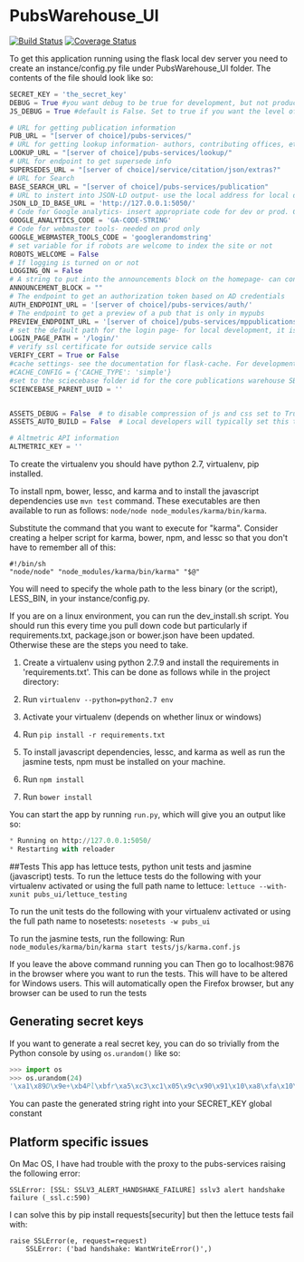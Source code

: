 PubsWarehouse_UI
================

[![Build Status](https://travis-ci.org/USGS-CIDA/PubsWarehouse_UI.svg?branch=master)](https://travis-ci.org/USGS-CIDA/PubsWarehouse_UI)
[![Coverage Status](https://coveralls.io/repos/github/USGS-CIDA/PubsWarehouse_UI/badge.svg)](https://coveralls.io/github/USGS-CIDA/PubsWarehouse_UI)

To get this application running using the flask local dev server you need to create an instance/config.py file
under PubsWarehouse_UI folder.  The contents of the file should look like so:

 ```python
 SECRET_KEY = 'the_secret_key'
 DEBUG = True #you want debug to be true for development, but not production
 JS_DEBUG = True #default is False. Set to true if you want the level of logging to be at the debug level.

 # URL for getting publication information
 PUB_URL = "[server of choice]/pubs-services/"
 # URL for getting lookup information- authors, contributing offices, etc
 LOOKUP_URL = "[server of choice]/pubs-services/lookup/"
 # URL for endpoint to get supersede info
 SUPERSEDES_URL = "[server of choice]/service/citation/json/extras?"
 # URL for Search
 BASE_SEARCH_URL = "[server of choice]/pubs-services/publication"
 # URL to instert into JSON-LD output- use the local address for local development
 JSON_LD_ID_BASE_URL = 'http://127.0.0.1:5050/'
 # Code for Google analytics- insert appropriate code for dev or prod. Can be left blank for local development
 GOOGLE_ANALYTICS_CODE = 'GA-CODE-STRING'
 # Code for webmaster tools- needed on prod only
 GOOGLE_WEBMASTER_TOOLS_CODE = 'googlerandomstring'
 # set variable for if robots are welcome to index the site or not 
 ROBOTS_WELCOME = False
 # If logging is turned on or not
 LOGGING_ON = False
 # A string to put into the announcements block on the homepage- can contain html
 ANNOUNCEMENT_BLOCK = ""
 # The endpoint to get an authorization token based on AD credentials
 AUTH_ENDPOINT_URL = '[server of choice]/pubs-services/auth/'
 # The endpoint to get a preview of a pub that is only in mypubs
 PREVIEW_ENDPOINT_URL = '[server of choice]/pubs-services/mppublications/'
 # set the default path for the login page- for local development, it is '/login/'
 LOGIN_PAGE_PATH = '/login/'
 # verify ssl certificate for outside service calls
 VERIFY_CERT = True or False
 #cache settings- see the documentation for flask-cache. For development, a cache type of simple works well with the development server.  redis is used on production
 #CACHE_CONFIG = {'CACHE_TYPE': 'simple'}
 #set to the sciecebase folder id for the core publications warehouse SB folder
 SCIENCEBASE_PARENT_UUID = ''
 
 
 ASSETS_DEBUG = False  # to disable compression of js and css set to True
 ASSETS_AUTO_BUILD = False  # Local developers will typically set this to True in their instance/config.py.
 
 # Altmetric API information
 ALTMETRIC_KEY = ''
 ```
 
To create the virtualenv you should have python 2.7, virtualenv, pip installed. 

To install npm, bower, lessc, and karma  and to install the javascript dependencies use `mvn test` command. These executables are then available to run as follows:
`node/node node_modules/karma/bin/karma`.

Substitute the command that you want to execute for "karma". Consider creating a helper script for karma, bower, npm, and lessc
so that you don't have to remember all of this:
```
#!/bin/sh
"node/node" "node_modules/karma/bin/karma" "$@"
```

You will need to specify the whole path to the less binary (or the script), LESS_BIN, in your instance/config.py. 

If you are on a linux environment, you can run the dev_install.sh script. You should run this every time you pull down 
code but particularly if requirements.txt, package.json or bower.json have been updated. Otherwise these are the steps you need
to take.

1. Create a virtualenv using python 2.7.9 and install the requirements in 'requirements.txt'. This can be done as follows while in the project directory:
  1. Run `virtualenv --python=python2.7 env`
  2. Activate your virtualenv (depends on whether linux or windows)
  3. Run `pip install -r requirements.txt`

2. To install javascript dependencies, lessc, and karma as well as run the jasmine tests, npm must be installed on your machine.
  1. Run `npm install`
  2. Run `bower install`

You can start the app by running `run.py`, which will give you an output like so:

 ```python
 * Running on http://127.0.0.1:5050/
 * Restarting with reloader
 ```

##Tests
This app has lettuce tests, python unit tests and jasmine (javascript) tests. To run the lettuce tests do the following with your virtualenv activated or using the full path name to lettuce:
`lettuce --with-xunit pubs_ui/lettuce_testing`

To run the unit tests do the following with your virtualenv activated or using the full path name to nosetests:
`nosetests -w pubs_ui`

To run the jasmine tests, run the following:
Run `node_modules/karma/bin/karma start tests/js/karma.conf.js`

If you leave the above command running you can
Then go to localhost:9876 in the browser where you want to run the tests. This will have to be altered for Windows users.
This will automatically open the Firefox browser, but any browser can be used to run the tests


## Generating secret keys
If you want to generate a real secret key, you can do so trivially from the Python console by using `os.urandom()` like so:

```python
>>> import os
>>> os.urandom(24)
'\xa1\x89D\x9e+\xb4Pl\xbfr\xa5\xc3\xc1\x05\x9c\x90\x91\x10\xa8\xfa\x10\xe7r\x9e'

```
You can paste the generated string right into your SECRET_KEY global constant

## Platform specific issues
On Mac OS, I have had trouble with the proxy to the pubs-services raising the following error:
```
SSLError: [SSL: SSLV3_ALERT_HANDSHAKE_FAILURE] sslv3 alert handshake failure (_ssl.c:590)
```
I can solve this by pip install requests[security] but then the lettuce tests fail with:
```
raise SSLError(e, request=request)
    SSLError: ('bad handshake: WantWriteError()',)
```